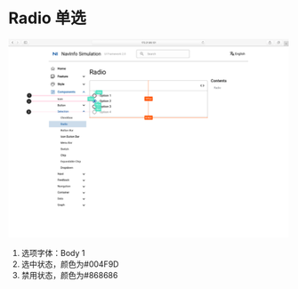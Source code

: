 # Radio 单选

![UI Framework Selection - Ratio](/docs/imgs/ns_ui_framework/selection/Radio.png)

1. 选项字体：Body 1
2. 选中状态，颜色为#004F9D
3. 禁用状态，颜色为#868686